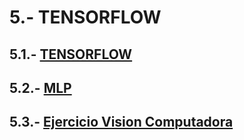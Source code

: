 # 5.- TENSORFLOW

## 5.1.- [TENSORFLOW](https://colab.research.google.com/drive/16DlQQGE0Mcw3U9wSnn4Ung3XnnzEl5XB)

## 5.2.- [MLP](https://colab.research.google.com/drive/10CRbmac70omN-wA2Zmew-ZUPQ0ABEpS6)

## 5.3.- [Ejercicio Vision Computadora]()

